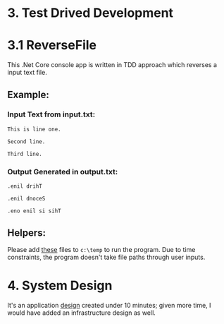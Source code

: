 # 3. Test Drived Development
# 3.1 ReverseFile

This .Net Core console app is written in TDD approach which reverses a input text file. 

## Example:

### Input Text from input.txt:

```This is line one.```

```Second line.```

```Third line.```

### Output Generated in output.txt:

```.enil drihT```

```.enil dnoceS```

```.eno enil si sihT```

## Helpers:

Please add [these](https://github.com/banerjeea/ReverseFile/tree/master/HelperTextFiles) files to ```c:\temp``` to run the program. Due to time constraints, the program doesn't take file paths through user inputs.

# 4. System Design

It's an application [design](https://github.com/banerjeea/ReverseFile/tree/master/SystemDesign) created under 10 minutes; given more time, I would have added an infrastructure design as well. 


